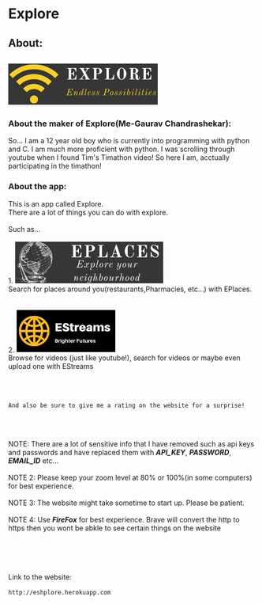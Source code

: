 <h1>Explore</h1>

<h2>About:<h2>
<img src="/static/images/icon.png" alt='Explore icon'> 
  
<h3>About the maker of Explore(Me-Gaurav Chandrashekar):</h3>
<p>So... I am a 12 year old boy who is currently into programming with python and C. I am much more proficient with python. 
I was scrolling through youtube when I found Tim's Timathon video! So here I am, acctually participating in the timathon!</p>

<h3>About the app:</h3>

  
<p>This is an app called Explore.<br>
There are a lot of things you can do with explore.
  <br>
  <br>
Such as... 
  <br>
  <br>
1. <img src="/static/images/eplaces.png" width="300px" alt="EPlaces icon">
  <br> 
Search for places around you(restaurants,Pharmacies, etc...) with EPlaces. <br>
  <br>
  <br>
2. <img src="static/images/logo.png" alt="EStreams icon" width="200px">
  <br>
Browse for videos (just like youtube!), search for videos or maybe even upload one with EStreams</p>
  <br>
  <br>
  
    And also be sure to give me a rating on the website for a surprise!
  <br>
  <br>
  
NOTE: There are a lot of sensitive info that I have removed such as api keys and passwords and have replaced them with ***API_KEY***, ***PASSWORD***, ***EMAIL_ID*** etc... <br>
  <br>
NOTE 2: Please keep your zoom level at 80% or 100%(in some computers) for best experience. <br>
  <br>
NOTE 3: The website might take sometime to start up. Please be patient. <br>
  <br>
NOTE 4: Use ***FireFox*** for best experience. Brave will convert the http to https then you wont be abkle to see certain things on the website
<br>
  <br>
  <br>
  <br>
  <br>
  
Link to the website:
  
    http://eshplore.herokuapp.com
  
  

